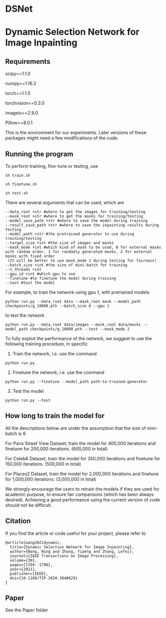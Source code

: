 # DSNet
# Dynamic Selection Network for Image Inpainting
## Requirements

scipy==1.1.0

numpy==1.16.2

torch==1.1.0

torchvision==0.3.0

imageio==2.9.0

Pillow==8.0.1

This is the environment for our experiments. Later versions of these packages might need a few modifications of the code.

## Running the program

To perform training, fine-tune or testing, use 
```
sh train.sh

sh finetune.sh

sh test.sh 
```
There are several arguments that can be used, which are
```
--data_root +str #where to get the images for training/testing
--mask_root +str #where to get the masks for training/testing
--model_save_path +str #where to save the model during training
--result_save_path +str #where to save the inpainting results during testing
--model_path +str #the pretrained generator to use during training/testing
--target_size +int #the size of images and masks
--mask_mode +int #which kind of mask to be used, 0 for external masks with random order, 1 for randomly generated masks, 2 for external masks with fixed order 
 (It will be better to use mask_mode 2 during testing for fairness)
--batch_size +int #the size of mini-batch for training
--n_threads +int
--gpu_id +int #which gpu to use
--finetune #to finetune the model during training
--test #test the model
```
For example, to train the network using gpu 1, with pretrained models
```
python run.py --data_root data --mask_root mask --model_path checkpoints/g_10000.pth --batch_size 6 --gpu 1
```
to test the network
```
python run.py --data_root data/images --mask_root data/masks --model_path checkpoints/g_10000.pth --test --mask_mode 2
```

To fully exploit the performance of the network, we suggest to use the following training procedure, in specific

1. Train the network, i.e. use the command
```
python run.py
```

2. Finetune the network, i.e. use the command
```
python run.py --finetune --model_path path-to-trained-generator
```

3. Test the model
```
python run.py --test
```
## How long to train the model for

All the descriptions below are under the assumption that the size of mini-batch is 6

For Paris Street View Dataset, train the model for 400,000 iterations and finetune for 200,000 iterations. (600,000 in total)

For CelebA Dataset, train the model for 350,000 iterations and finetune for 150,000 iterations. (500,000 in total)

For Places2 Dataset, train the model for 2,000,000 iterations and finetune for 1,000,000 iterations. (3,000,000 in total)

<!--
## Improving the code
This code will be improved constantly. More functions for visualization are still to be developed.
-->
<!--
## Pretrained Models
-->
<!--
The link to the pretrained model. (Currently, Paris StreetView, CelebA datasets)

https://drive.google.com/drive/folders/1EbRSL6SlJqeMliT9qU8V5g0idJqvirZr?usp=sharing
-->

We strongly encourage the users to retrain the models if they are used for academic purpose, to ensure fair comparisons (which has been always desired). Achieving a good performance using the current version of code should not be difficult.

## Citation
If you find the article or code useful for your project, please refer to
```
@article{wang2021dynamic,
  title={Dynamic Selection Network for Image Inpainting},
  author={Wang, Ning and Zhang, Yipeng and Zhang, Lefei},
  journal={IEEE Transactions on Image Processing},
  volume={30},
  pages={1784--1798},
  year={2021},
  publisher={IEEE},
  doi={10.1109/TIP.2020.3048629}
}
```
## Paper
See the Paper folder
